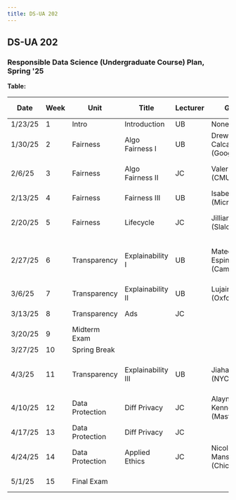 ```yaml
---
title: DS-UA 202
---
```


## DS-UA 202

### Responsible Data Science (Undergraduate Course) Plan, Spring '25

**Table:** 

| Date       | Week | Unit            | Title             | Lecturer | Guest                        | Lab                | Homeworks (Wed)                       |
|------------|------|-----------------|-------------------|----------|------------------------------|--------------------|---------------------------------------|
| 1/23/25    | 1    | Intro           | Introduction      | UB       | None                         | NO LAB             |                                       |
| 1/30/25    | 2    | Fairness        | Algo Fairness I   | UB       | Drew Calcagno (Google)       | COMPAS             |                                       |
| 2/6/25     | 3    | Fairness        | Algo Fairness II  | JC       | Valerie Chen (CMU)?          | Fairlearn I        | HW1 assigned on 2/5                   |
| 2/13/25    | 4    | Fairness        | Fairness III      | UB       | Isabel Chein (Microsoft)     | Fairlearn II       |                                       |
| 2/20/25    | 5    | Fairness        | Lifecycle         | JC       | Jillian Powers (Slalom)?     | Intersectionality  | Project released on 2/20              |
| 2/27/25    | 6    | Transparency    | Explainability I  | UB       | Mateo Espinosa (Cambridge)   | Data Cleaning      | HW1 due on 2/26; HW2 assigned on 2/26 |
| 3/6/25     | 7    | Transparency    | Explainability II | UB       | Lujain Ibrahim (Oxford)      | NO LAB             |                                       |
| 3/13/25    | 8    | Transparency    | Ads               | JC       |                              | SHAP               | Proposal on 3/12                      |
| 3/20/25    | 9    | Midterm Exam    |                   |          |                              | LIME               |                                       |
| 3/27/25    | 10   | Spring Break    |                   |          |                              |                    |                                       |
| 4/3/25     | 11   | Transparency    | Explainability III| UB       | Jiahao Chen (NYC)?           | SHARP              | HW2 due 4/2; HW3 assigned on 4/2      |
| 4/10/25    | 12   | Data Protection | Diff Privacy      | JC       | Alaynah Kennedy (Mastercard)?| DataSynthesizer    |                                       |
| 4/17/25    | 13   | Data Protection | Diff Privacy      | JC       |                              | DataSynthesizer    |                                       |
| 4/24/25    | 14   | Data Protection | Applied Ethics    | JC       | Nicole Mansour (Chicago)?    | Final Review       | HW3 due on 4/23                       |
| 5/1/25     | 15   | Final Exam      |                   |          |                              | Project OH         | Project due on 5/2                    |
